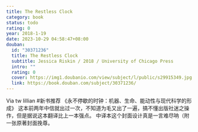 ```yaml
---
title: The Restless Clock
category: book
status: todo
rating: 0
year: 2018-1-19
date: 2023-10-29 04:58:47+08:00
douban:
  id: "30371236"
  title: The Restless Clock
  subtitle: Jessica Riskin / 2018 / University of Chicago Press
  intro: ""
  rating: 0
  cover: https://img1.doubanio.com/view/subject/l/public/s29915349.jpg
  link: https://book.douban.com/subject/30371236/
---
```


Via tw lillian #新书推荐 《永不停歇的时钟：机器、生命、能动性与现代科学的形成》
这本前两年中信就出过一次，不知道为毛又出了一遍，搞不懂出版社迷之操作，但是据说这本翻译比上一本强点。
中译本这个封面设计真是一言难尽呐（附一张原著封面挽尊。
